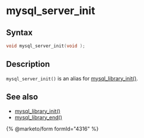 # mysql\_server\_init

## Syntax

```c
void mysql_server_init(void );
```

## Description

`mysql_server_init()` is an alias for [mysql\_library\_init()](mysql_library_init.md).

## See also

* [mysql\_library\_init()](mysql_library_init.md)
* [mysql\_library\_end()](mysql_library_end.md)

{% @marketo/form formId="4316" %}
